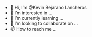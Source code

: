 - 👋 Hi, I’m @Kevin Bejarano Lancheros
- 👀 I’m interested in ...
- 🌱 I’m currently learning ...
- 💞️ I’m looking to collaborate on ...
- 📫 How to reach me ...

<!---
Estudiante de informática apasionado por el desarrollo de software back-end. 
En busca de oportunidades para aprender y contribuir al éxito de un equipo de desarrollo. 
Comprometido con la creación de soluciones eficientes y escalables.

Lenguajes de programación: [ Java, Python ]
Bases de datos: [ H2, MySql ]
Control de versiones: [ GitHub ]
--->
